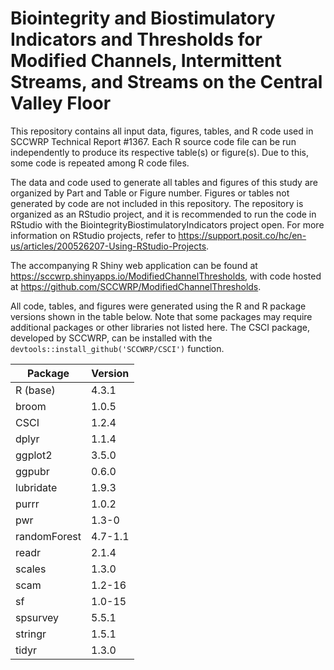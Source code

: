 # Biointegrity and Biostimulatory Indicators and Thresholds for Modified Channels, Intermittent Streams, and Streams on the Central Valley Floor

This repository contains all input data, figures, tables, and R code used in SCCWRP Technical Report #1367. Each R source code file can be run independently to produce its respective table(s) or figure(s). Due to this, some code is repeated among R code files.

The data and code used to generate all tables and figures of this study are organized by Part and Table or Figure number. Figures or tables not generated by code are not included in this repository. The repository is organized as an RStudio project, and it is recommended to run the code in RStudio with the BiointegrityBiostimulatoryIndicators project open. For more information on RStudio projects, refer to https://support.posit.co/hc/en-us/articles/200526207-Using-RStudio-Projects.

The accompanying R Shiny web application can be found at https://sccwrp.shinyapps.io/ModifiedChannelThresholds, with code hosted at https://github.com/SCCWRP/ModifiedChannelThresholds.

All code, tables, and figures were generated using the R and R package versions shown in the table below. Note that some packages may require additional packages or other libraries not listed here. The CSCI package, developed by SCCWRP, can be installed with the `devtools::install_github('SCCWRP/CSCI')` function.

| Package      | Version |
|--------------|---------|
| R (base)     | 4.3.1   |
| broom        | 1.0.5   |
| CSCI         | 1.2.4   |
| dplyr        | 1.1.4   |
| ggplot2      | 3.5.0   |
| ggpubr       | 0.6.0   |
| lubridate    | 1.9.3   |
| purrr        | 1.0.2   |
| pwr          | 1.3-0   |
| randomForest | 4.7-1.1 |
| readr        | 2.1.4   |
| scales       | 1.3.0   |
| scam         | 1.2-16  |
| sf           | 1.0-15  |
| spsurvey     | 5.5.1   |
| stringr      | 1.5.1   |
| tidyr        | 1.3.0   |
